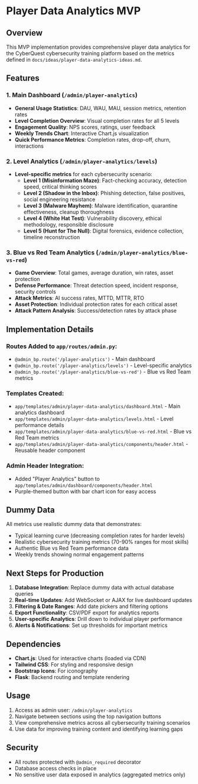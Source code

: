 # Player Data Analytics MVP

## Overview
This MVP implementation provides comprehensive player data analytics for the CyberQuest cybersecurity training platform based on the metrics defined in `docs/ideas/player-data-analytics-ideas.md`.

## Features

### 1. Main Dashboard (`/admin/player-analytics`)
- **General Usage Statistics**: DAU, WAU, MAU, session metrics, retention rates
- **Level Completion Overview**: Visual completion rates for all 5 levels
- **Engagement Quality**: NPS scores, ratings, user feedback
- **Weekly Trends Chart**: Interactive Chart.js visualization
- **Quick Performance Metrics**: Completion rates, drop-off, churn, interactions

### 2. Level Analytics (`/admin/player-analytics/levels`)
- **Level-specific metrics** for each cybersecurity scenario:
  - **Level 1 (Misinformation Maze)**: Fact-checking accuracy, detection speed, critical thinking scores
  - **Level 2 (Shadow in the Inbox)**: Phishing detection, false positives, social engineering resistance
  - **Level 3 (Malware Mayhem)**: Malware identification, quarantine effectiveness, cleanup thoroughness
  - **Level 4 (White Hat Test)**: Vulnerability discovery, ethical methodology, responsible disclosure
  - **Level 5 (Hunt for The Null)**: Digital forensics, evidence collection, timeline reconstruction

### 3. Blue vs Red Team Analytics (`/admin/player-analytics/blue-vs-red`)
- **Game Overview**: Total games, average duration, win rates, asset protection
- **Defense Performance**: Threat detection speed, incident response, security controls
- **Attack Metrics**: AI success rates, MTTD, MTTR, RTO
- **Asset Protection**: Individual protection rates for each critical asset
- **Attack Pattern Analysis**: Success/detection rates by attack phase

## Implementation Details

### Routes Added to `app/routes/admin.py`:
- `@admin_bp.route('/player-analytics')` - Main dashboard
- `@admin_bp.route('/player-analytics/levels')` - Level-specific analytics
- `@admin_bp.route('/player-analytics/blue-vs-red')` - Blue vs Red Team metrics

### Templates Created:
- `app/templates/admin/player-data-analytics/dashboard.html` - Main analytics dashboard
- `app/templates/admin/player-data-analytics/levels.html` - Level performance details
- `app/templates/admin/player-data-analytics/blue-vs-red.html` - Blue vs Red Team metrics
- `app/templates/admin/player-data-analytics/components/header.html` - Reusable header component

### Admin Header Integration:
- Added "Player Analytics" button to `app/templates/admin/dashboard/components/header.html`
- Purple-themed button with bar chart icon for easy access

## Dummy Data
All metrics use realistic dummy data that demonstrates:
- Typical learning curve (decreasing completion rates for harder levels)
- Realistic cybersecurity training metrics (70-90% ranges for most skills)
- Authentic Blue vs Red Team performance data
- Weekly trends showing normal engagement patterns

## Next Steps for Production
1. **Database Integration**: Replace dummy data with actual database queries
2. **Real-time Updates**: Add WebSocket or AJAX for live dashboard updates
3. **Filtering & Date Ranges**: Add date pickers and filtering options
4. **Export Functionality**: CSV/PDF export for analytics reports
5. **User-specific Analytics**: Drill down to individual player performance
6. **Alerts & Notifications**: Set up thresholds for important metrics

## Dependencies
- **Chart.js**: Used for interactive charts (loaded via CDN)
- **Tailwind CSS**: For styling and responsive design
- **Bootstrap Icons**: For iconography
- **Flask**: Backend routing and template rendering

## Usage
1. Access as admin user: `/admin/player-analytics`
2. Navigate between sections using the top navigation buttons
3. View comprehensive metrics across all cybersecurity training scenarios
4. Use data for improving training content and identifying learning gaps

## Security
- All routes protected with `@admin_required` decorator
- Database access checks in place
- No sensitive user data exposed in analytics (aggregated metrics only)
